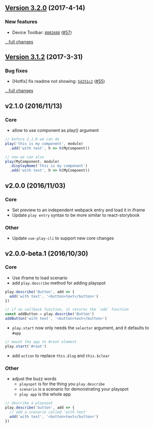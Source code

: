 ## [Version 3.2.0](https://github.com/egoist/vue-play/releases/tag/v3.2.0) (2017-4-14)

### New features

- Device Toolbar: [`8002688`](https://github.com/egoist/vue-play/commit/8002688) ([#57](https://github.com/egoist/vue-play/issues/57))

[...full changes](https://github.com/egoist/vue-play/compare/v3.1.3...v3.2.0)

## [Version 3.1.2](https://github.com/egoist/vue-play/releases/tag/v3.1.2) (2017-3-31)

### Bug fixes

- [Hotfix] fix readme not showing: [`5d251c2`](https://github.com/egoist/vue-play/commit/5d251c2) ([#55](https://github.com/egoist/vue-play/issues/55))

[...full changes](https://github.com/egoist/vue-play/compare/v3.1.1...v3.1.2)

## v2.1.0 (2016/11/13)

### Core

- allow to use component as play() argument

```js
// before 2.1.0 we can do
play('this is my component', module)
  .add('with text', h => h(MyCompoent))

// now we can also
play(MyComponent, module)
  .displayName('this is my component')
  .add('with text', h => h(MyCompoent))
```

## v2.0.0 (2016/11/03)

### Core

- Set preview to an independent webpack entry and load it in iframe
- Update `play entry` syntax to be more similar to react-storybook

### Other

- Update `vue-play-cli` to support new core changes

## v2.0.0-beta.1 (2016/10/30)

### Core

- Use iframe to load scenario
- add `play.describe` method for adding playspot

```js
play.describe('Button', add => {
  add('with text', '<button>text</button>')
})

// if no callback function, it returns the `add` function
const addButton = play.describe('Button')
addButton('with text', '<button>text</button>')
```

- `play.start` now only needs the `selector` argument, and it defaults to `#app`

```js
// mount the app to #root element
play.start('#root')
```

- add `action` to replace `this.$log` and `this.$clear`

### Other

- adjust the buzz words
  - `playspot` is for the thing you `play.describe`
  - `scenario` is a scenario for demonstrating your playspot
  - `play app` is the whole app

```js
// describe a playspot
play.describe('button', add => {
  // add a scenario called 'with text'
  add('with text', '<button>text</button>')
})
```
